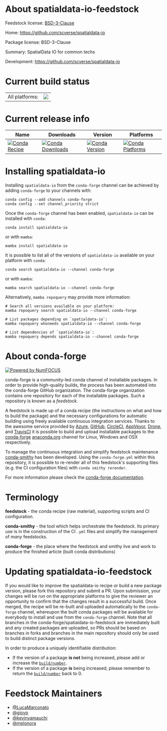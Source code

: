 About spatialdata-io-feedstock
==============================

Feedstock license: [BSD-3-Clause](https://github.com/conda-forge/spatialdata-io-feedstock/blob/main/LICENSE.txt)

Home: https://github.com/scverse/spatialdata-io

Package license: BSD-3-Clause

Summary: SpatialData IO for common techs

Development: https://github.com/scverse/spatialdata-io

Current build status
====================


<table><tr><td>All platforms:</td>
    <td>
      <a href="https://dev.azure.com/conda-forge/feedstock-builds/_build/latest?definitionId=22855&branchName=main">
        <img src="https://dev.azure.com/conda-forge/feedstock-builds/_apis/build/status/spatialdata-io-feedstock?branchName=main">
      </a>
    </td>
  </tr>
</table>

Current release info
====================

| Name | Downloads | Version | Platforms |
| --- | --- | --- | --- |
| [![Conda Recipe](https://img.shields.io/badge/recipe-spatialdata--io-green.svg)](https://anaconda.org/conda-forge/spatialdata-io) | [![Conda Downloads](https://img.shields.io/conda/dn/conda-forge/spatialdata-io.svg)](https://anaconda.org/conda-forge/spatialdata-io) | [![Conda Version](https://img.shields.io/conda/vn/conda-forge/spatialdata-io.svg)](https://anaconda.org/conda-forge/spatialdata-io) | [![Conda Platforms](https://img.shields.io/conda/pn/conda-forge/spatialdata-io.svg)](https://anaconda.org/conda-forge/spatialdata-io) |

Installing spatialdata-io
=========================

Installing `spatialdata-io` from the `conda-forge` channel can be achieved by adding `conda-forge` to your channels with:

```
conda config --add channels conda-forge
conda config --set channel_priority strict
```

Once the `conda-forge` channel has been enabled, `spatialdata-io` can be installed with `conda`:

```
conda install spatialdata-io
```

or with `mamba`:

```
mamba install spatialdata-io
```

It is possible to list all of the versions of `spatialdata-io` available on your platform with `conda`:

```
conda search spatialdata-io --channel conda-forge
```

or with `mamba`:

```
mamba search spatialdata-io --channel conda-forge
```

Alternatively, `mamba repoquery` may provide more information:

```
# Search all versions available on your platform:
mamba repoquery search spatialdata-io --channel conda-forge

# List packages depending on `spatialdata-io`:
mamba repoquery whoneeds spatialdata-io --channel conda-forge

# List dependencies of `spatialdata-io`:
mamba repoquery depends spatialdata-io --channel conda-forge
```


About conda-forge
=================

[![Powered by
NumFOCUS](https://img.shields.io/badge/powered%20by-NumFOCUS-orange.svg?style=flat&colorA=E1523D&colorB=007D8A)](https://numfocus.org)

conda-forge is a community-led conda channel of installable packages.
In order to provide high-quality builds, the process has been automated into the
conda-forge GitHub organization. The conda-forge organization contains one repository
for each of the installable packages. Such a repository is known as a *feedstock*.

A feedstock is made up of a conda recipe (the instructions on what and how to build
the package) and the necessary configurations for automatic building using freely
available continuous integration services. Thanks to the awesome service provided by
[Azure](https://azure.microsoft.com/en-us/services/devops/), [GitHub](https://github.com/),
[CircleCI](https://circleci.com/), [AppVeyor](https://www.appveyor.com/),
[Drone](https://cloud.drone.io/welcome), and [TravisCI](https://travis-ci.com/)
it is possible to build and upload installable packages to the
[conda-forge](https://anaconda.org/conda-forge) [anaconda.org](https://anaconda.org/)
channel for Linux, Windows and OSX respectively.

To manage the continuous integration and simplify feedstock maintenance
[conda-smithy](https://github.com/conda-forge/conda-smithy) has been developed.
Using the ``conda-forge.yml`` within this repository, it is possible to re-render all of
this feedstock's supporting files (e.g. the CI configuration files) with ``conda smithy rerender``.

For more information please check the [conda-forge documentation](https://conda-forge.org/docs/).

Terminology
===========

**feedstock** - the conda recipe (raw material), supporting scripts and CI configuration.

**conda-smithy** - the tool which helps orchestrate the feedstock.
                   Its primary use is in the construction of the CI ``.yml`` files
                   and simplify the management of *many* feedstocks.

**conda-forge** - the place where the feedstock and smithy live and work to
                  produce the finished article (built conda distributions)


Updating spatialdata-io-feedstock
=================================

If you would like to improve the spatialdata-io recipe or build a new
package version, please fork this repository and submit a PR. Upon submission,
your changes will be run on the appropriate platforms to give the reviewer an
opportunity to confirm that the changes result in a successful build. Once
merged, the recipe will be re-built and uploaded automatically to the
`conda-forge` channel, whereupon the built conda packages will be available for
everybody to install and use from the `conda-forge` channel.
Note that all branches in the conda-forge/spatialdata-io-feedstock are
immediately built and any created packages are uploaded, so PRs should be based
on branches in forks and branches in the main repository should only be used to
build distinct package versions.

In order to produce a uniquely identifiable distribution:
 * If the version of a package **is not** being increased, please add or increase
   the [``build/number``](https://docs.conda.io/projects/conda-build/en/latest/resources/define-metadata.html#build-number-and-string).
 * If the version of a package **is** being increased, please remember to return
   the [``build/number``](https://docs.conda.io/projects/conda-build/en/latest/resources/define-metadata.html#build-number-and-string)
   back to 0.

Feedstock Maintainers
=====================

* [@LucaMarconato](https://github.com/LucaMarconato/)
* [@giovp](https://github.com/giovp/)
* [@kevinyamauchi](https://github.com/kevinyamauchi/)
* [@melonora](https://github.com/melonora/)

